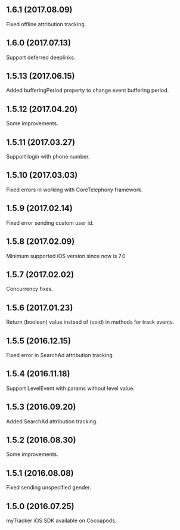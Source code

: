 ## 1.6.1 (2017.08.09)

Fixed offline attribution tracking.

## 1.6.0 (2017.07.13)

Support deferred deeplinks.

## 1.5.13 (2017.06.15)

Added bufferingPeriod property to change event buffering period.

## 1.5.12 (2017.04.20)

Some improvements.

## 1.5.11 (2017.03.27)

Support login with phone number.

## 1.5.10 (2017.03.03)

Fixed errors in working with CoreTelephony framework.

## 1.5.9 (2017.02.14)

Fixed error sending custom user id.

## 1.5.8 (2017.02.09)

Minimum supported iOS version since now is 7.0

## 1.5.7 (2017.02.02)

Concurrency fixes.

## 1.5.6 (2017.01.23)

Return (boolean) value instead of (void) in methods for track events.

## 1.5.5 (2016.12.15)

Fixed error in SearchAd attribution tracking.

## 1.5.4 (2016.11.18)

Support LevelEvent with params without level value.

## 1.5.3 (2016.09.20)

Added SearchAd attribution tracking.

## 1.5.2 (2016.08.30)

Some improvements.

## 1.5.1 (2016.08.08)

Fixed sending unspecified gender.


## 1.5.0 (2016.07.25)

myTracker iOS SDK available on Cocoapods.
